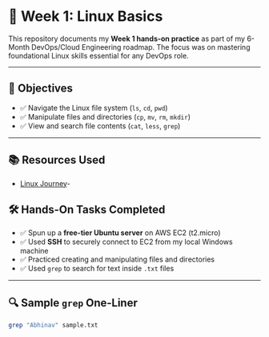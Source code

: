 # 📁 Week 1: Linux Basics

This repository documents my **Week 1 hands-on practice** as part of my 6-Month DevOps/Cloud Engineering roadmap. The focus was on mastering foundational Linux skills essential for any DevOps role.

---

## 🎯 Objectives

- ✅ Navigate the Linux file system (`ls`, `cd`, `pwd`)
- ✅ Manipulate files and directories (`cp`, `mv`, `rm`, `mkdir`)
- ✅ View and search file contents (`cat`, `less`, `grep`)

---

## 📚 Resources Used

- [Linux Journey](https://linuxjourney.com/)-

## 🛠️ Hands-On Tasks Completed

- ✅ Spun up a **free-tier Ubuntu server** on AWS EC2 (t2.micro)
- ✅ Used **SSH** to securely connect to EC2 from my local Windows machine
- ✅ Practiced creating and manipulating files and directories
- ✅ Used `grep` to search for text inside `.txt` files

---

## 🔍 Sample `grep` One-Liner

```bash
grep "Abhinav" sample.txt
